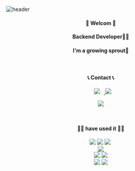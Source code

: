 
![header](https://capsule-render.vercel.app/api?type=waving&color=timeGradient&text=jiyoung's%20GitHub%20👋&animation=twinkling&fontSize=35&fontAlignY=65&fontAlign=78&height=200)

<div align='center'>
<h4>🙌 Welcom 🙌</h4>
<h4>Backend Developer👩‍💻</h4>
<h4>I'm a growing sprout🌱</h4>
</div><br>

<div align='center'>
<h4>📞 Contact 📞</h4>
<a href="https://www.instagram.com/o______og">
    <img 
        src="http://img.shields.io/badge/- Instagram -black?style=flat&logo=Instagram&link=https://www.instagram.com/o______og/"
        style="height : auto; margin-left : 10px; margin-right : 10px;"/>
<a href="mailto:gzero1016@gmail.com"><img src="https://img.shields.io/badge/ Gmail -d14836?style=flat-false&logo=Gmail&logoColor=white&link=gzero1016@gmail.com"/></a>

<a href="https://hits.seeyoufarm.com"><img src="https://hits.seeyoufarm.com/api/count/incr/badge.svg?url=https%3A%2F%2Fgithub.com%2Fgzero1016%2Fhit-counter&count_bg=%23D65A5A&title_bg=%23060606&icon=&icon_color=%23E7E7E7&title=Github&edge_flat=false"/></a>
</div><br>

<div align='center'>
<h4>✍🏻 have used it ✍🏻</h4>
  <img src="https://img.shields.io/badge/Java-007396?style=flat-square&logo=OpenJDK&logoColor=white"/>
  <img src="https://img.shields.io/badge/c++-00599C?style=flat-false&logo=c%2B%2B&logoColor=white">
  <img src="https://img.shields.io/badge/Python-3766AB?style=flat-false&logo=Python&logoColor=white"/></a>&nbsp 
  <br/>
  <img src="https://img.shields.io/badge/javascript-F7DF1E?style=flat-false&logo=javascript&logoColor=black"> 
   <br/> 
  <img src="https://img.shields.io/badge/mysql-4479A1?style=flat-false&logo=mysql&logoColor=white"> 
    <img src="https://img.shields.io/badge/oracle-F80000?style=flat-false&logo=oracle&logoColor=white">
<br/>

<img src="https://img.shields.io/badge/github-181717?style=flat-false&logo=github&logoColor=white">
  <img src="https://img.shields.io/badge/git-F05032?style=flat-false&logo=git&logoColor=white">
</div><br>
